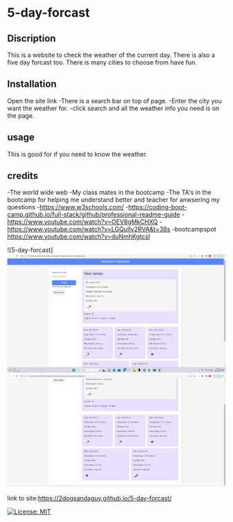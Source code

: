 # 5-day-forcast


## Discription

This is a website to check the weather of the current day. There is also a five day forcast too.
There is many cities to choose from have fun. 


## Installation
Open the site link
-There is a search bar on top of page.
-Enter the city you want the weather for.
-click search and all the weather info you need is on the page.



## usage
This is good for if you need to know the weather.  

## credits
-The world wide web
-My class mates in the bootcamp
-The TA's in the bootcamp for helping me understand better and teacher for anwsering my questions
-https://www.w3schools.com/ 
-https://coding-boot-camp.github.io/full-stack/github/professional-readme-guide
-https://www.youtube.com/watch?v=OEV8gMkCHXQ
-https://www.youtube.com/watch?v=LGQuIIv2RVA&t=38s
-bootcampspot
https://www.youtube.com/watch?v=duNmhKgtcsI


![5-day-forcast]
![5-day-forcast ](/assets/images/Screenshot%202023-08-20%20210532.png)
![5-day-forcast ](/assets/images/Screenshot%202023-08-20%20210554.png)






link to site:https://2dogsandaguy.github.io/5-day-forcast/


[![License: MIT](https://img.shields.io/badge/License-MIT-yellow.svg)](https://opensource.org/licenses/MIT)


